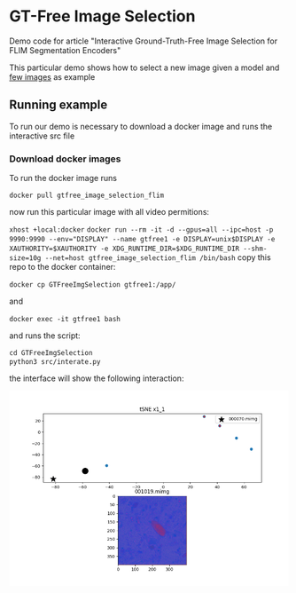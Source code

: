 # GT-Free Image Selection


Demo code for article "Interactive Ground-Truth-Free Image Selection for FLIM Segmentation Encoders"

This particular demo shows how to select a new image given a model and [few images](/data/) as example




## Running example

To run our demo is necessary to download a docker image and runs the interactive src file


### Download docker images

To run the docker image runs 

```
docker pull gtfree_image_selection_flim
```

now run this particular image with all video permitions:

`
xhost +local:docker
`
`
docker run --rm -it -d --gpus=all --ipc=host -p 9990:9990 --env="DISPLAY" --name gtfree1 -e DISPLAY=unix$DISPLAY -e XAUTHORITY=$XAUTHORITY -e XDG_RUNTIME_DIR=$XDG_RUNTIME_DIR --shm-size=10g --net=host gtfree_image_selection_flim /bin/bash
`
copy this repo to the docker container:



`
docker cp GTFreeImgSelection gtfree1:/app/
`

and


`
docker exec -it gtfree1 bash
`

and runs the script:

```
cd GTFreeImgSelection
python3 src/interate.py
```

the interface will show the following interaction:

![image](docs/interface.png)

